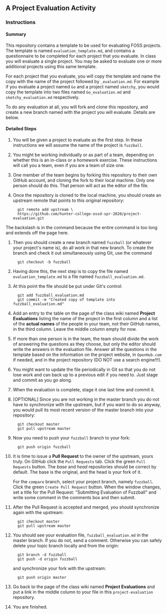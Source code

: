 
## A Project Evaluation Activity

### Instructions

#### Summary
This repository contains a template to be used for evaluating FOSS projects.
The template is named `evaluation_template.md`, and contains
a questionnaire to be completed for each project that you evaluate.
In class you will evaluate a single project.
You may be asked to evaluate one or more
additional projects using this same template.

For each project that you evaluate, you will copy the template and name the copy
with the name of the project followed by `_evaluation.md`.
For example if you evaluate a project named `Go` and a project
named `sketchy`,
you would copy the template into two files named `Go_evaluation.md` and `sketchy_evaluation.md`
respectively.

To do any evaluation at all, you will fork and clone this repository, and
create a new branch named with the project you will evaluate. Details are below.

#### Detailed Steps

1. You will be given a project to evaluate as the first step. In these
instructions we will assume the name of the project is `fuzzball`.

1. You might be working individually or as part of a team, depending on whether
this is an in-class or a homework exercise. These instructions will call you
a team, even if you are a team of size one.

1. One member of the team begins by forking this repository to their own
GitHub account, and cloning the fork to their local machine. Only one person
should do this. That person will act as the editor of the file.

1. Once the repository is cloned to the local machine, you should create an
upstream remote that points to this original repository:

   ```
     git remote add upstream \
     https://github.com/hunter-college-ossd-spr-2020/project-evaluation.git
   ```
  The backslash is in the command because the entire command is too long and
  extends off the page here.

1. Then you should create a new branch named `fuzzball`
(or whatever your project's name is), do all  work  in that new branch.
To create the branch and check it out simultaneously using Git, use the command

   ```
     git checkout -b fuzzball
   ```

1. Having done this, the next step is to copy the file named `evaluation_template.md`
to a file named `fuzzball_evaluation.md`.

1. At this point the file should be put under Git's control:

    ```
      git add fuzzball_evaluation.md
      git commit -m "Created copy of template into fuzzball_evaluation.md"
    ```

1. Add an entry to the table on the page of the class wiki named __Project Evaluations__
listing the name of the project in the first column and a list of the
__actual names__ of the people in your team, not their GitHub names, in the third
column. Leave the middle column empty for now.

1. If more than one person is in the team, the team should divide the work of
answering the questions as they choose, but only the editor should  write the
answers in the evaluation file.
Answer all the questions in the template based on the information on the project
website, in `OpenHub.com` if needed, and in the project repository (DO NOT use a search engine!!!).

1. You might want to update the file periodically in Git so that you do not lose
work and can back up to a previous edit if you need to. Just stage and commit
as you go along.

1. When the evaluation is complete, stage it one last time and commit it.

1. [OPTIONAL] Since you are not working in the master branch you do not have to synchronize
with the upstream, but if you want to do so anyway, you would pull its most recent
version of the master branch into your repository:

    ```
      git checkout master
      git pull upstream master
    ```

1. Now you need to push your `fuzzball` branch to your fork:

    ```
      git push origin fuzzball
    ```

1. It is time to issue a __Pull Request__ to the owner of the upstream, yours truly.
On GitHub click the `Pull Requests` tab. Click the green `Pull Requests` button.
The _base_ and _head_ repositories should be correct by default.
The base is the original, and the head is your fork of it.

   For the `compare` branch, select your
  project branch, namely `fuzzball`. Click the green `Create Pull Request` button.
  When the window changes, set a title for the Pull Request:
  "Submitting Evaluation of Fuzzball"
  and write some comment in the comments box and then submit.


1. After the Pull Request is accepted and merged, you should synchronize again
with the upstream:

    ```
      git checkout master
      git pull upstream master
    ```

1. You should see your evaluation file, `fuzzball_evaluation.md` in the master
branch. If you do not, send a comment. Otherwise you can safely delete your topic
branch locally and from the origin:

    ```
      git branch -d fuzzball
      git push -d origin fuzzball
    ```
   and synchronize your fork with the upstream:

    ```
      git push origin master
    ```

1. Go back to the page of the class wiki named __Project Evaluations__
and put a link in the middle column to your file in this
`project-evaluation` repository.

1. You are finished.






